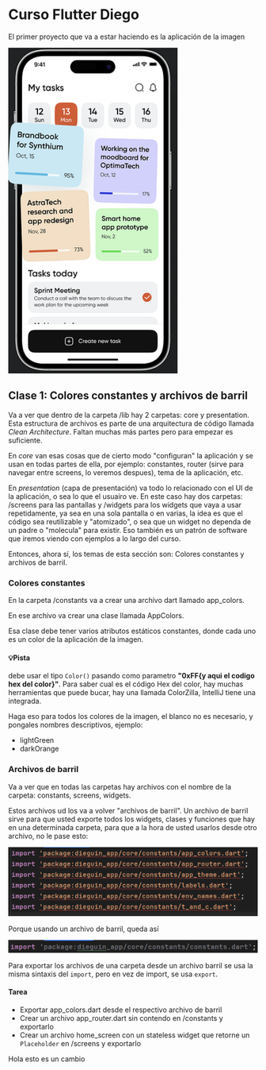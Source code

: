 # Curso Flutter Diego
El primer proyecto que va a estar haciendo es la aplicación de la imagen

![app-preview.png](assets/img/app-preview.png)

## Clase 1: Colores constantes y archivos de barril

Va a ver que dentro de la carpeta /lib hay 2 carpetas: core y presentation. Esta estructura de archivos es parte de
una arquitectura de código llamada *Clean Architecture*. Faltan muchas más partes pero para empezar es suficiente.

En *core* van esas cosas que de cierto modo "configuran" la aplicación y se usan en todas partes de ella, por ejemplo:
constantes, router (sirve para navegar entre screens, lo veremos despues), tema de la aplicación, etc.

En *presentation* (capa de presentación) va todo lo relacionado con el UI de la aplicación, o sea lo que el usuairo
ve. En este caso hay dos carpetas: /screens para las pantallas y /widgets para los widgets que vaya a usar repetidamente,
ya sea en una sola pantalla o en varias, la idea es que el código sea reutilizable y "atomizado", o sea que un widget no
dependa de un padre o "molecula" para existir. Eso también es un patrón de software que iremos viendo con ejemplos
a lo largo del curso.

Entonces, ahora sí, los temas de esta sección son: Colores constantes y archivos de barril.

### Colores constantes

En la carpeta /constants va a crear una archivo dart llamado app_colors.

En ese archivo va crear una clase llamada AppColors.

Esa clase debe tener varios atributos estáticos constantes, donde cada uno es un color de la aplicación de la imagen.

#### 💡Pista
debe usar el tipo `Color()` pasando como parametro **"0xFF{y aqui el codigo hex del color}"**.
Para saber cual es el código Hex del color, hay muchas herramientas que puede bucar, hay una llamada ColorZilla, IntelliJ tiene una integrada.

Haga eso para todos los colores de la imagen, el blanco no es necesario, y pongales nombres descriptivos, ejemplo:

- lightGreen
- darkOrange

### Archivos de barril
Va a ver que en todas las carpetas hay archivos con el nombre de la carpeta: constants, screens, widgets.

Estos archivos ud los va a volver "archivos de barril". Un archivo de barril sirve para que usted exporte todos los widgets, clases y funciones que hay en una determinada carpeta, para que a la hora de usted usarlos desde otro archivo, no le pase esto:

![multiple-imports.png](assets/img/multiple-imports.png)

Porque usando un archivo de barril, queda así

![barrel-imports.png](assets/img/barrel-imports.png)

Para exportar los archivos de una carpeta desde un archivo barril se usa la misma sintaxis del `import`, pero en vez de import, se usa `export`.

#### Tarea

- Exportar app_colors.dart desde el respectivo archivo de barril
- Crear un archivo app_router.dart sin contendo en /constants y exportarlo
- Crear un archivo home_screen con un stateless widget que retorne un `Placeholder` en /screens y exportarlo

Hola esto es un cambio